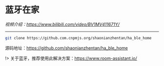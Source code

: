 # 蓝牙在家

*视频介绍：https://www.bilibili.com/video/BV1MV411671Y/*

---

```bash
git clone https://github.com.cnpmjs.org/shaonianzhentan/ha_ble_home
```

源码地址：https://github.com/shaonianzhentan/ha_ble_home

!> 关于蓝牙，推荐使用此解决方案：https://www.room-assistant.io/